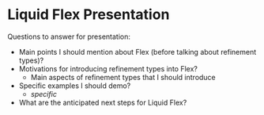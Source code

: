 # Liquid Flex Presentation

Questions to answer for presentation:
- Main points I should mention about Flex (before talking about refinement types)?
- Motivations for introducing refinement types into Flex?
    - Main aspects of refinement types that I should introduce
- Specific examples I should demo?
    - _specific_
- What are the anticipated next steps for Liquid Flex?
